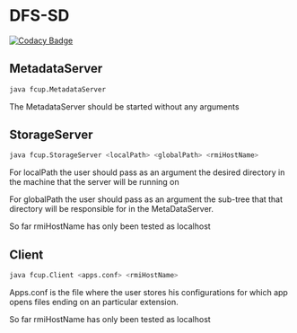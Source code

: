 # DFS-SD


[![Codacy Badge](https://api.codacy.com/project/badge/Grade/e981321e422f4e3a80206f89de2efbea)](https://www.codacy.com/app/raulmendesferreira/SD-DistributedFileSystem?utm_source=github.com&utm_medium=referral&utm_content=Zialus/SD-DistributedFileSystem&utm_campaign=badger)

## MetadataServer

``` bash
java fcup.MetadataServer
```

The MetadataServer should be started without any arguments

## StorageServer

``` bash
java fcup.StorageServer <localPath> <globalPath> <rmiHostName>
```

For localPath the user should pass as an argument the desired directory in the machine that the server will be running on

For globalPath the user should pass as an argument the sub-tree that that directory will be responsible for in the MetaDataServer.

So far rmiHostName has only been tested as localhost

## Client

``` bash
java fcup.Client <apps.conf> <rmiHostName>
```

Apps.conf is the file where the user stores his configurations for which app opens files ending on an particular extension.

So far rmiHostName has only been tested as localhost
